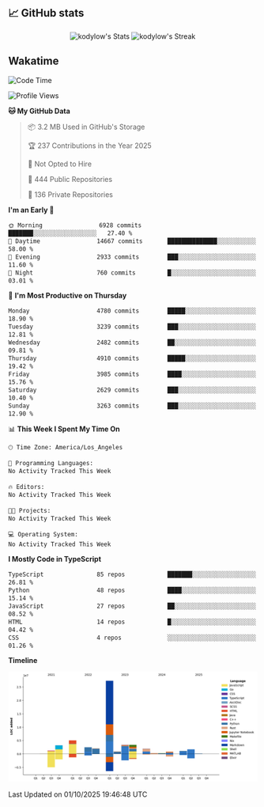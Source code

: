 ## 📈 GitHub stats
<!--START_SECTION:github-->
<div class="badges-githubstats">
  <p align="center">
    <img src="https://github-readme-stats.vercel.app/api?username=kodylow&theme=tokyonight&show_icons=true&hide_border=true&count_private=true" alt="kodylow's Stats" height="165">
    <img src="https://github-readme-streak-stats.herokuapp.com/?user=kodylow&theme=tokyonight&hide_border=true" alt="kodylow's Streak" height="165">
  </p>
</div>
<!--END_SECTION:github-->

## Wakatime 
<!--START_SECTION:waka-->
![Code Time](http://img.shields.io/badge/Code%20Time-1%2C294%20hrs%2031%20mins-blue)

![Profile Views](http://img.shields.io/badge/Profile%20Views-0-blue)

**🐱 My GitHub Data** 

> 📦 3.2 MB Used in GitHub's Storage 
 > 
> 🏆 237 Contributions in the Year 2025
 > 
> 🚫 Not Opted to Hire
 > 
> 📜 444 Public Repositories 
 > 
> 🔑 136 Private Repositories 
 > 
**I'm an Early 🐤** 

```text
🌞 Morning                6928 commits        ███████░░░░░░░░░░░░░░░░░░   27.40 % 
🌆 Daytime                14667 commits       ██████████████░░░░░░░░░░░   58.00 % 
🌃 Evening                2933 commits        ███░░░░░░░░░░░░░░░░░░░░░░   11.60 % 
🌙 Night                  760 commits         █░░░░░░░░░░░░░░░░░░░░░░░░   03.01 % 
```
📅 **I'm Most Productive on Thursday** 

```text
Monday                   4780 commits        █████░░░░░░░░░░░░░░░░░░░░   18.90 % 
Tuesday                  3239 commits        ███░░░░░░░░░░░░░░░░░░░░░░   12.81 % 
Wednesday                2482 commits        ██░░░░░░░░░░░░░░░░░░░░░░░   09.81 % 
Thursday                 4910 commits        █████░░░░░░░░░░░░░░░░░░░░   19.42 % 
Friday                   3985 commits        ████░░░░░░░░░░░░░░░░░░░░░   15.76 % 
Saturday                 2629 commits        ███░░░░░░░░░░░░░░░░░░░░░░   10.40 % 
Sunday                   3263 commits        ███░░░░░░░░░░░░░░░░░░░░░░   12.90 % 
```


📊 **This Week I Spent My Time On** 

```text
🕑︎ Time Zone: America/Los_Angeles

💬 Programming Languages: 
No Activity Tracked This Week

🔥 Editors: 
No Activity Tracked This Week

🐱‍💻 Projects: 
No Activity Tracked This Week

💻 Operating System: 
No Activity Tracked This Week
```

**I Mostly Code in TypeScript** 

```text
TypeScript               85 repos            ███████░░░░░░░░░░░░░░░░░░   26.81 % 
Python                   48 repos            ████░░░░░░░░░░░░░░░░░░░░░   15.14 % 
JavaScript               27 repos            ██░░░░░░░░░░░░░░░░░░░░░░░   08.52 % 
HTML                     14 repos            █░░░░░░░░░░░░░░░░░░░░░░░░   04.42 % 
CSS                      4 repos             ░░░░░░░░░░░░░░░░░░░░░░░░░   01.26 % 
```



**Timeline**

![Lines of Code chart](https://raw.githubusercontent.com/Kodylow/Kodylow/master/assets/bar_graph.png)


 Last Updated on 01/10/2025 19:46:48 UTC
<!--END_SECTION:waka-->
